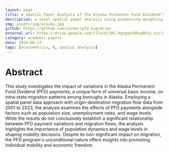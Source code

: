 ```yaml
---
layout: page
title: A Spatial Panel Analysis of the Alaska Permanent Fund Dividend’s Role in Shaping Migration Patterns
description: a novel spatial panel analysis using pioneering weighting methods to investigate the Alaska Permanent Fund Dividend’s role in shaping intrastate migration flows.
img: assets/img/alaska.jpg
github: https://github.com/jormur/pfd_migration
external_url: https://drive.google.com/file/d/1MI-hgVgqnV4Ruq0hIy_ejLly1srfqtjo/view?usp=sharing
category: academic papers
date: 2024-06-13
tags: [econometrics, R, spatial analysis]
---
```


# Abstract

This study investigates the impact of variations in the Alaska Permanent Fund Dividend (PFD) payments, a unique form of universal basic income, on intra-state migration patterns among boroughs in Alaska. Employing a spatial panel data approach with origin-destination migration flow data from 2001 to 2023, the analysis examines the effects of PFD payments alongside factors such as population size, unemployment rates, and wage levels. While the results do not conclusively establish a significant relationship between PFD payment variations and migration flows, the analysis highlights the importance of population dynamics and wage levels in shaping mobility decisions. Despite its non-significant impact on migration, the PFD program's unconditional nature offers insights into promoting individual mobility and economic freedom.